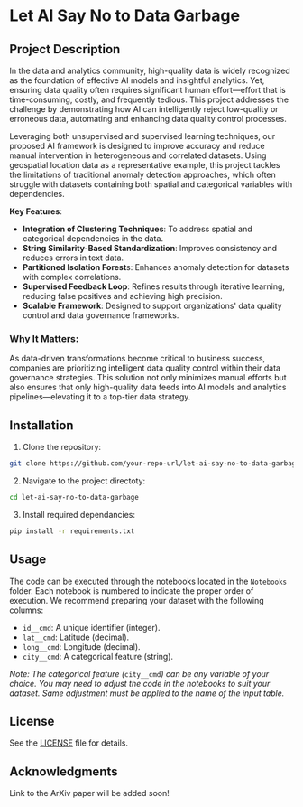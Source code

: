 # Let AI Say No to Data Garbage

## Project Description
In the data and analytics community, high-quality data is widely recognized as the foundation of effective AI models and insightful analytics. Yet, ensuring data quality often requires significant human effort—effort that is time-consuming, costly, and frequently tedious. This project addresses the challenge by demonstrating how AI can intelligently reject low-quality or erroneous data, automating and enhancing data quality control processes.

Leveraging both unsupervised and supervised learning techniques, our proposed AI framework is designed to improve accuracy and reduce manual intervention in heterogeneous and correlated datasets. Using geospatial location data as a representative example, this project tackles the limitations of traditional anomaly detection approaches, which often struggle with datasets containing both spatial and categorical variables with dependencies.

**Key Features**:
- **Integration of Clustering Techniques**: To address spatial and categorical dependencies in the data.
- **String Similarity-Based Standardization**: Improves consistency and reduces errors in text data.
- **Partitioned Isolation Forest**s: Enhances anomaly detection for datasets with complex correlations.
- **Supervised Feedback Loop**: Refines results through iterative learning, reducing false positives and achieving high precision.
- **Scalable Framework**: Designed to support organizations' data quality control and data governance frameworks.
### Why It Matters:
As data-driven transformations become critical to business success, companies are prioritizing intelligent data quality control within their data governance strategies. This solution not only minimizes manual efforts but also ensures that only high-quality data feeds into AI models and analytics pipelines—elevating it to a top-tier data strategy.

## Installation

1. Clone the repository:

```bash 
git clone https://github.com/your-repo-url/let-ai-say-no-to-data-garbage.git
```

2. Navigate to the project directoty:

```bash 
cd let-ai-say-no-to-data-garbage
```

3. Install required dependancies:

```bash 
pip install -r requirements.txt
```

## Usage
The code can be executed through the notebooks located in the `Notebooks` folder. Each notebook is numbered to indicate the proper order of execution.
We recommend preparing your dataset with the following columns:

- `id__cmd`: A unique identifier (integer).
- `lat__cmd`: Latitude (decimal).
- `long__cmd`: Longitude (decimal).
- `city__cmd`: A categorical feature (string).

_Note: The categorical feature (_`city__cmd`_) can be any variable of your choice. You may need to adjust the code in the notebooks to suit your dataset.
Same adjustment must be applied to the name of the input table._


## License
See the [LICENSE](https://github.com/AleVirga/let-ai-say-no-to-data-garbage/blob/main/LICENSE.md) file for details.

## Acknowledgments
Link to the ArXiv paper will be added soon!

